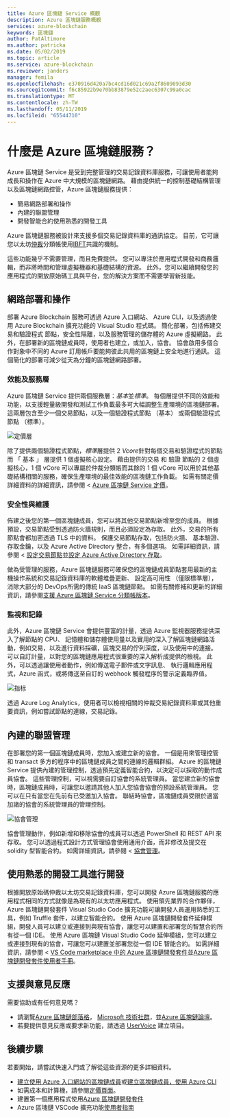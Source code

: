 ```yaml
---
title: Azure 區塊鏈 Service 概觀
description: Azure 區塊鏈服務概觀
services: azure-blockchain
keywords: 區塊鏈
author: PatAltimore
ms.author: patricka
ms.date: 05/02/2019
ms.topic: article
ms.service: azure-blockchain
ms.reviewer: janders
manager: femila
ms.openlocfilehash: e370916d420a7bc4cd16d021c69a2f8609093d30
ms.sourcegitcommit: f6c85922b9e70bb83879e52c2aec6307c99a0cac
ms.translationtype: MT
ms.contentlocale: zh-TW
ms.lasthandoff: 05/11/2019
ms.locfileid: "65544710"
---
```

# <a name="what-is-azure-blockchain-service"></a>什麼是 Azure 區塊鏈服務？

Azure 區塊鏈 Service 是受到完整管理的交易記錄資料庫服務，可讓使用者能夠成長和操作在 Azure 中大規模的區塊鏈網路。 藉由提供統一的控制基礎結構管理以及區塊鏈網路控管，Azure 區塊鏈服務提供：

* 簡易網路部署和操作
* 內建的聯盟管理
* 開發智能合約使用熟悉的開發工具

Azure 區塊鏈服務被設計來支援多個交易記錄資料庫的通訊協定。 目前，它可讓您以太坊[仲裁](https://www.jpmorgan.com/Quorum)分類帳使用[IBFT](https://github.com/jpmorganchase/quorum/wiki/Quorum-Consensus)共識的機制。

這些功能幾乎不需要管理，而且免費提供。 您可以專注於應用程式開發和商務邏輯，而非將時間和管理虛擬機器和基礎結構的資源。 此外，您可以繼續開發您的應用程式的開放原始碼工具與平台，您的解決方案而不需要學習新技能。

## <a name="network-deployment-and-operations"></a>網路部署和操作

部署 Azure Blockchain 服務可透過 Azure 入口網站、 Azure CLI，以及透過使用 Azure Blockchain 擴充功能的 Visual Studio 程式碼。  簡化部署，包括佈建交易和驗證程式 節點，安全性隔離，以及服務管理的儲存體的 Azure 虛擬網路。  此外，在部署新的區塊鏈成員時，使用者也建立，或加入，協會。  協會啟用多個合作對象中不同的 Azure 訂用帳戶要能夠彼此共用的區塊鏈上安全地進行通訊。  這個簡化的部署可減少從天為分鐘的區塊鏈網路部署。

### <a name="performance-and-service-tiers"></a>效能及服務層

Azure 區塊鏈 Service 提供兩個服務層：*基本*並*標準*。 每個層提供不同的效能和功能，以支援輕量級開發和測試工作負載最多可大幅調整生產環境的區塊鏈部署。 這兩層包含至少一個交易節點，以及一個驗證程式節點 （基本） 或兩個驗證程式節點 （標準）。

![定價層](./media/overview/pricing-tiers.png)

除了提供兩個驗證程式節點，*標準*層提供 2 *Vcore*針對每個交易和驗證程式的節點而 「 基本 」 層提供 1 個虛擬核心設定。  藉由提供的交易 和 驗證 節點的 2 個虛擬核心，1 個 vCore 可以專屬於仲裁分類帳而其餘的 1 個 vCore 可以用於其他基礎結構相關的服務，確保生產環境的最佳效能的區塊鏈工作負載。 如需有關定價詳細資料的詳細資訊，請參閱 < [Azure 區塊鏈 Service 定價](https://azure.microsoft.com/pricing/details/blockchain-service)。

### <a name="security-and-maintenance"></a>安全性與維護

佈建之後您的第一個區塊鏈成員，您可以將其他交易節點新增至您的成員。  根據預設，交易節點受到透過防火牆規則，而且必須設定為存取。  此外，交易的所有節點會都加密透過 TLS 中的資料。  保護交易節點存取，包括防火牆、 基本驗證、 存取金鑰，以及 Azure Active Directory 整合，有多個選項。 如需詳細資訊，請參閱 <<c0> [ 設定交易節點](configure-transaction-nodes.md)並[設定 Azure Active Directory 存取](configure-aad.md)。

做為受管理的服務，Azure 區塊鏈服務可確保您的區塊鏈成員節點套用最新的主機操作系統和交易記錄資料庫的軟體堆疊更新、 設定高可用性 （僅限標準層），消除大部分的 DevOps所需的傳統 IaaS 區塊鏈節點。  如需有關修補和更新的詳細資訊，請參閱[支援 Azure 區塊鏈 Service 分類帳版本](ledger-versions.md)。

### <a name="monitoring-and-logging"></a>監視和記錄

此外，Azure 區塊鏈 Service 會提供豐富的計量，透過 Azure 監視器服務提供深入了解節點的 CPU、 記憶體和儲存體使用量以及實用的深入了解區塊鏈網路活動，例如交易，以及進行資料採礦，區塊交易的佇列深度，以及使用中的連接。  可以自訂計量，以對您的區塊鏈應用程式很重要的深入解析成提供的檢視。  此外，可以透過讓使用者動作，例如傳送電子郵件或文字訊息、 執行邏輯應用程式，Azure 函式，或將傳送至自訂的 webhook 觸發程序的警示定義臨界值。

![指标](./media/overview/metrics.png)

透過 Azure Log Analytics，使用者可以檢視相關的仲裁交易紀錄資料庫或其他重要資訊，例如嘗試節點的連線，交易記錄。

## <a name="built-in-consortium-management"></a>內建的聯盟管理

在部署您的第一個區塊鏈成員時，您加入或建立新的協會。  一個是用來管理控管和 transact 多方的程序中的區塊鏈成員之間的連線的邏輯群組。  Azure 的區塊鏈 Service 提供內建的管理控制，透過預先定義智能合約，以決定可以採取的動作成員協會。  這些管理控制，可以視需要自訂協會的系統管理員。 當您建立新的協會時，區塊鏈成員時，可讓您以邀請其他人加入您協會協會的預設系統管理員。  您可以在只有當您在先前有已受邀加入協會。  聯結時協會，區塊鏈成員受限於適當加諸的協會的系統管理員的管理控制。

![協會管理](./media/overview/consortium.png)

協會管理動作，例如新增和移除協會的成員可以透過 PowerShell 和 REST API 來存取。 您可以透過程式設計方式管理協會使用通用介面，而非修改及提交在 solidity 型智能合約。 如需詳細資訊，請參閱 <<c0> [ 協會管理](consortium.md)。

## <a name="develop-using-familiar-development-tools"></a>使用熟悉的開發工具進行開發

根據開放原始碼仲裁以太坊交易記錄資料庫，您可以開發 Azure 區塊鏈服務的應用程式相同的方式就像是為現有的以太坊應用程式。 使用領先業界的合作夥伴，Azure 區塊鏈開發套件 Visual Studio Code 擴充功能可讓開發人員運用熟悉的工具，例如 Truffle 套件，以建立智能合約。 使用 Azure 區塊鏈開發套件延伸模組，開發人員可以建立或連接到與現有協會，讓您可以建置和部署您的智慧合約所有從一個 IDE。 使用 Azure 區塊鏈 Visual Studio Code 延伸模組，您可以建立或連接到現有的協會，可讓您可以建置並部署您從一個 IDE 智能合約。 如需詳細資訊，請參閱 < [VS Code marketplace 中的 Azure 區塊鏈開發套件](https://aka.ms/vscodebcextension)並[Azure 區塊鏈開發套件使用者手冊](https://aka.ms/vscodebcextensionwiki )。

## <a name="support-and-feedback"></a>支援與意見反應

需要協助或有任何意見嗎？

* 請瀏覽[Azure 區塊鏈部落格](https://azure.microsoft.com/blog/topics/blockchain/)， [Microsoft 技術社群](https://techcommunity.microsoft.com/t5/Blockchain/bd-p/AzureBlockchain)，並[Azure 區塊鏈論壇](https://social.msdn.microsoft.com/Forums/home?forum=azureblockchain)。
* 若要提供意見反應或要求新功能，請透過 [UserVoice](https://feedback.azure.com/forums/921130-azure-blockchain-service) 建立項目。

## <a name="next-steps"></a>後續步驟

若要開始，請嘗試快速入門或了解從這些資源的更多詳細資料。
* [建立使用 Azure 入口網站的區塊鏈成員](create-member.md)或[建立區塊鏈成員，使用 Azure CLI](create-member-cli.md)
* 如需成本和計算機，請參閱[定價頁面](https://azure.microsoft.com/pricing/details/blockchain-service)。
* 建置第一個應用程式使用[Azure 區塊鏈開發套件](https://github.com/Azure-Samples/blockchain-devkit)
* Azure 區塊鏈 VSCode 擴充功能[使用者指南](https://github.com/Microsoft/vscode-azure-blockchain-ethereum/wiki)
